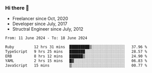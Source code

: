 ### Hi there 👋

- Freelancer since Oct, 2020
- Developer since July, 2017
- Structral Engineer since July, 2012

<!--START_SECTION:waka-->

```txt
From: 11 June 2024 - To: 18 June 2024

Ruby         12 hrs 31 mins  █████████▒░░░░░░░░░░░░░░░   37.96 %
TypeScript   9 hrs 25 mins   ███████░░░░░░░░░░░░░░░░░░   28.57 %
ERB          8 hrs 12 mins   ██████▒░░░░░░░░░░░░░░░░░░   24.90 %
YAML         2 hrs 15 mins   █▓░░░░░░░░░░░░░░░░░░░░░░░   06.83 %
JavaScript   15 mins         ▒░░░░░░░░░░░░░░░░░░░░░░░░   00.77 %
```

<!--END_SECTION:waka-->
